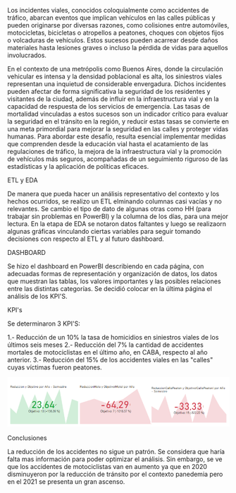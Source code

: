 Los incidentes viales, conocidos coloquialmente como accidentes de tráfico, abarcan eventos que implican vehículos en las calles públicas y pueden originarse por diversas razones, como colisiones entre automóviles, motocicletas, bicicletas o atropellos a peatones, choques con objetos fijos o volcaduras de vehículos. Estos sucesos pueden acarrear desde daños materiales hasta lesiones graves o incluso la pérdida de vidas para aquellos involucrados.

En el contexto de una metrópolis como Buenos Aires, donde la circulación vehicular es intensa y la densidad poblacional es alta, los siniestros viales representan una inquietud de considerable envergadura. Dichos incidentes pueden afectar de forma significativa la seguridad de los residentes y visitantes de la ciudad, además de influir en la infraestructura vial y en la capacidad de respuesta de los servicios de emergencia. Las tasas de mortalidad vinculadas a estos sucesos son un indicador crítico para evaluar la seguridad en el tránsito en la región, y reducir estas tasas se convierte en una meta primordial para mejorar la seguridad en las calles y proteger vidas humanas. Para abordar este desafío, resulta esencial implementar medidas que comprenden desde la educación vial hasta el acatamiento de las regulaciones de tráfico, la mejora de la infraestructura vial y la promoción de vehículos más seguros, acompañadas de un seguimiento riguroso de las estadísticas y la aplicación de políticas eficaces.

ETL y EDA 

De manera que pueda hacer un análisis representativo del contexto y los hechos ocurridos, se realizo un ETL elminando columnas casi vacías y no relevantes. Se cambio el tipo de dato de algunas otras como HH (para trabajar sin problemas en PowerBI) y la columna de los días, para una mejor lectura. En la etapa de EDA se notaron datos faltantes y luego se realizaorn algunas gráficas vinculando ciertas variables para seguir tomando decisiones con respecto al ETL y al futuro dashboard.

DASHBOARD 

Se hizo el dashboard en PowerBI describiendo en cada página, con adecuadas formas de representación y organización de datos, los datos que muestran las tablas, los valores importantes y las posibles relaciones entre las distintas categorías. Se decidió colocar en la última página el análisis de los KPI'S.

KPI's

Se determinaron 3 KPI'S:

1.- Reducción de un 10% la tasa de homicidios en siniestros viales de los últimos seis meses
2.- Reducción del 7% la cantidad de accidentes mortales de motociclistas en el último año, en CABA, respecto al año anterior.
3.- Reducción del 15% de los accidentes viales en las "calles" cuyas víctimas fueron peatones.

![Alt text](image.png)

Conclusiones

La reducción de los accidentes no sigue un patrón. Se considera que haría falta mas información para poder optimizar el análisis.
Sin embargo, se ve que los accidentes de motociclistas van en aumento ya que en 2020 disminuyeron por la reducción de tránsito por el contexto panedemia pero en el 2021 se presenta un gran ascenso.
